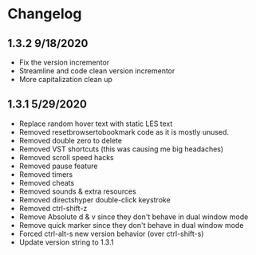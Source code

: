 # Changelog

## 1.3.2 9/18/2020

- Fix the version incrementor
- Streamline and code clean version incrementor
- More capitalization clean up

## 1.3.1 5/29/2020

- Replace random hover text with static LES text
- Removed resetbrowsertobookmark code as it is mostly unused.
- Removed double zero to delete 
- Removed VST shortcuts (this was causing me big headaches)
- Removed scroll speed hacks
- Removed pause feature
- Removed timers
- Removed cheats
- Removed sounds & extra resources
- Removed directshyper double-click keystroke
- Removed ctrl-shift-z
- Remove Absolute d & v since they don't behave in dual window mode
- Remove quick marker since they don't behave in dual window mode
- Forced ctrl-alt-s new version behavior (over ctrl-shift-s)
- Update version string to 1.3.1